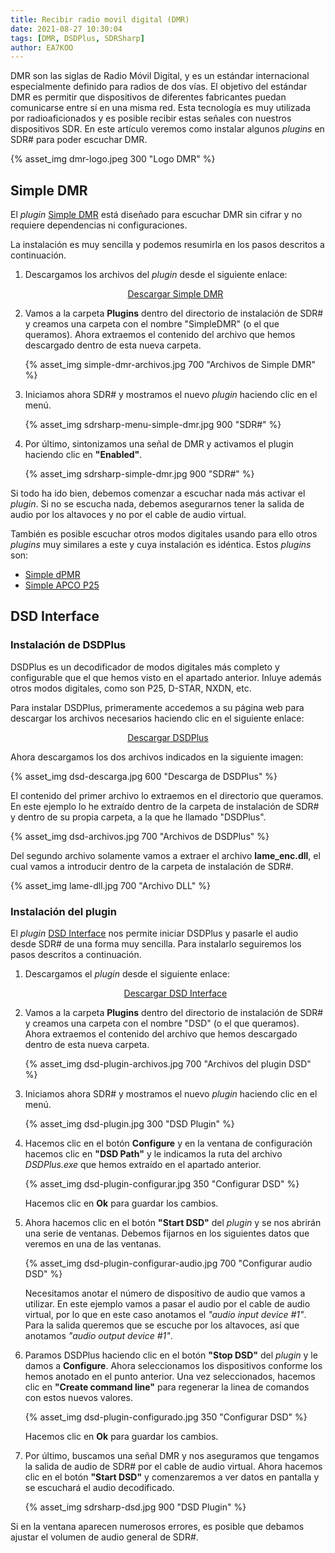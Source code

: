 ```yaml
---
title: Recibir radio movil digital (DMR)
date: 2021-08-27 10:30:04
tags: [DMR, DSDPlus, SDRSharp]
author: EA7KOO
---
```


DMR son las siglas de Radio Móvil Digital, y es un estándar internacional especialmente definido para radios de dos vías. El objetivo del estándar DMR es permitir que dispositivos de diferentes fabricantes puedan comunicarse entre sí en una misma red.
Esta tecnología es muy utilizada por radioaficionados y es posible recibir estas señales con nuestros dispositivos SDR. En este artículo veremos como instalar algunos _plugins_ en SDR# para poder escuchar DMR.

<!-- more -->

{% asset_img dmr-logo.jpeg 300 "Logo DMR" %}


## Simple DMR

El _plugin_ [Simple DMR](http://rtl-sdr.ru/page/novyj-plagin-simple-dmr) está diseñado para escuchar DMR sin cifrar y no requiere dependencias ni configuraciones.

La instalación es muy sencilla y podemos resumirla en los pasos descritos a continuación.

1. Descargamos los archivos del _plugin_ desde el siguiente enlace:

   [<center>Descargar Simple DMR</center>](http://rtl-sdr.ru/uploads/download/dmr.zip)

2. Vamos a la carpeta **Plugins** dentro del directorio de instalación de SDR# y creamos una carpeta con el nombre "SimpleDMR" (o el que queramos). Ahora extraemos el contenido del archivo que hemos descargado dentro de esta nueva carpeta.

   {% asset_img simple-dmr-archivos.jpg 700 "Archivos de Simple DMR" %}

3. Iniciamos ahora SDR# y mostramos el nuevo _plugin_ haciendo clic en el menú.

   {% asset_img sdrsharp-menu-simple-dmr.jpg 900 "SDR#" %}

4. Por último, sintonizamos una señal de DMR y activamos el plugin haciendo clic en **"Enabled"**.

   {% asset_img sdrsharp-simple-dmr.jpg 900 "SDR#" %}

Si todo ha ido bien, debemos comenzar a escuchar nada más activar el _plugin_. Si no se escucha nada, debemos asegurarnos tener la salida de audio por los altavoces y no por el cable de audio virtual.

También es posible escuchar otros modos digitales usando para ello otros _plugins_ muy similares a este y cuya instalación es idéntica. Estos _plugins_ son:

- [Simple dPMR](http://rtl-sdr.ru/page/novyj-plagin-simple-dpmr)
- [Simple APCO P25](http://rtl-sdr.ru/page/novyj-plagin-simple-apco)


## DSD Interface

### Instalación de DSDPlus

DSDPlus es un decodificador de modos digitales más completo y configurable que el que hemos visto en el apartado anterior. Inluye además otros modos digitales, como son P25, D-STAR, NXDN, etc.

Para instalar DSDPlus, primeramente accedemos a su página web para descargar los archivos necesarios haciendo clic en el siguiente enlace:

[<center>Descargar DSDPlus</center>](https://www.dsdplus.com/download-2/)

Ahora descargamos los dos archivos indicados en la siguiente imagen:

{% asset_img dsd-descarga.jpg 600 "Descarga de DSDPlus" %}

El contenido del primer archivo lo extraemos en el directorio que queramos. En este ejemplo lo he extraído dentro de la carpeta de instalación de SDR# y dentro de su propia carpeta, a la que he llamado "DSDPlus".

{% asset_img dsd-archivos.jpg 700 "Archivos de DSDPlus" %}

Del segundo archivo solamente vamos a extraer el archivo **lame_enc.dll**, el cual vamos a introducir dentro de la carpeta de instalación de SDR#.

{% asset_img lame-dll.jpg 700 "Archivo DLL" %}

### Instalación del plugin

El _plugin_ [DSD Interface](http://rtl-sdr.ru/page/plagin-dsd-interface) nos permite iniciar DSDPlus y pasarle el audio desde SDR# de una forma muy sencilla. Para instalarlo seguiremos los pasos descritos a continuación.

1. Descargamos el _plugin_ desde el siguiente enlace:

   [<center>Descargar DSD Interface</center>](http://rtl-sdr.ru/uploads/download/dsd.zip)

2. Vamos a la carpeta **Plugins** dentro del directorio de instalación de SDR# y creamos una carpeta con el nombre "DSD" (o el que queramos). Ahora extraemos el contenido del archivo que hemos descargado dentro de esta nueva carpeta.

   {% asset_img dsd-plugin-archivos.jpg 700 "Archivos del plugin DSD" %}

3. Iniciamos ahora SDR# y mostramos el nuevo _plugin_ haciendo clic en el menú.

   {% asset_img dsd-plugin.jpg 300 "DSD Plugin" %}

4. Hacemos clic en el botón **Configure** y en la ventana de configuración hacemos clic en **"DSD Path"** y le indicamos la ruta del archivo _DSDPlus.exe_ que hemos extraído en el apartado anterior.

   {% asset_img dsd-plugin-configurar.jpg 350 "Configurar DSD" %}

   Hacemos clic en **Ok** para guardar los cambios.

5. Ahora hacemos clic en el botón **"Start DSD"** del _plugin_ y se nos abrirán una serie de ventanas. Debemos fijarnos en los siguientes datos que veremos en una de las ventanas.

   {% asset_img dsd-plugin-configurar-audio.jpg 700 "Configurar audio DSD" %}

    Necesitamos anotar el número de dispositivo de audio que vamos a utilizar. En este ejemplo vamos a pasar el audio por el cable de audio virtual, por lo que en este caso anotamos el _"audio input device #1"_. Para la salida queremos que se escuche por los altavoces, así que anotamos _"audio output device #1"_.

6. Paramos DSDPlus haciendo clic en el botón **"Stop DSD"** del _plugin_ y le damos a **Configure**. Ahora seleccionamos los dispositivos conforme los hemos anotado en el punto anterior. Una vez seleccionados, hacemos clic en **"Create command line"** para regenerar la linea de comandos con estos nuevos valores.

   {% asset_img dsd-plugin-configurado.jpg 350 "Configurar DSD" %}

    Hacemos clic en **Ok** para guardar los cambios.

7. Por último, buscamos una señal DMR y nos aseguramos que tengamos la salida de audio de SDR# por el cable de audio virtual. Ahora hacemos clic en el botón **"Start DSD"** y comenzaremos a ver datos en pantalla y se escuchará el audio decodificado.

   {% asset_img sdrsharp-dsd.jpg 900 "DSD Plugin" %}

Si en la ventana aparecen numerosos errores, es posible que debamos ajustar el volumen de audio general de SDR#.
